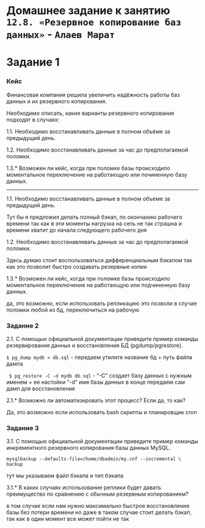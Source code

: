 # Домашнее задание к занятию `12.8. «Резервное копирование баз данных»` - `Алаев Марат`


# Задание 1

### Кейс

Финансовая компания решила увеличить надёжность работы баз данных и их резервного копирования.

Необходимо описать, какие варианты резервного копирования подходят в случаях:

1.1. Необходимо восстанавливать данные в полном объёме за предыдущий день.

1.2. Необходимо восстанавливать данные за час до предполагаемой поломки.

1.3.* Возможен ли кейс, когда при поломке базы происходило моментальное переключение на работающую или починенную базу данных.

___

1.1. Необходимо восстанавливать данные в полном объеме за предыдущий день.

Тут бы я предложил делать полный бэкап, по окончанию рабочего времени 
так как в эти моменты нагрузка на сеть  не так страшна и времени хватит до начала следующего рабочего дня


1.2. Необходимо восстанавливать данные за час до предполагаемой поломки.

Здесь думаю стоит воспользоваться дифференциальным бэкапом 
так как это позволит быстро создавать резервные копии

1.3.* Возможен ли кейс, когда при поломке базы происходило моментальное переключение на работающую или подчиненную базу данных.


да, это возможно, если использовать репликацию
это позволи в случае поломки любой из бд, переключиться на рабочую



### Задание 2

2.1. С помощью официальной документации приведите пример команды резервирования данных и восстановления БД (pgdump/pgrestore).

```$ pg_dump mydb > db.sql``` - передаем утилите название бд + путь файла дампа 

``` $ pg_restore -C -d mydb db.sql``` - 
“-C” создает базу данных с нужным именем + ее настойки 
“-d” имя базы данных 
в конце передаем сам дамп для восстановления

2.1.* Возможно ли автоматизировать этот процесс? Если да, то как?

Да, это возможно если использовать bash скрипты и планировщик cron



### Задание 3

3.1. С помощью официальной документации приведите пример команды инкрементного резервного копирования базы данных MySQL.


```
mysqlbackup --defaults-file=/home/dbadmin/my.cnf --incremental \
backup
```
тут мы указываем файл бэкапа и тип бэкапа 

3.1.* В каких случаях использование реплики будет давать преимущество по сравнению с обычным резервным копированием?

в том случае если нам нужно максимально быстрое восстановление базы 
без потери времени 
но даже в таком случае стоит делать бэкап, так как в один момент все может пойти не так
